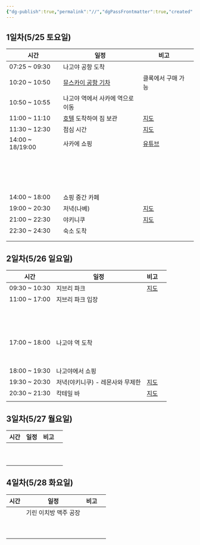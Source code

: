 ```yaml
---
{"dg-publish":true,"permalink":"//","dgPassFrontmatter":true,"created":"2024-05-12T14:00:18.465+09:00","updated":"2024-05-12T14:37:07.934+09:00"}
---
```


## 1일차(5/25 토요일)

| 시간               | 일정                                                               | 비고                                                                                                                                                                                                                                                                                                                                                                                                                                                                                                                                                                                                                                                                                                                  |     |
| ---------------- | ---------------------------------------------------------------- | ------------------------------------------------------------------------------------------------------------------------------------------------------------------------------------------------------------------------------------------------------------------------------------------------------------------------------------------------------------------------------------------------------------------------------------------------------------------------------------------------------------------------------------------------------------------------------------------------------------------------------------------------------------------------------------------------------------------- | --- |
| 07:25 ~ 09:30    | 나고야 공항 도착                                                        |                                                                                                                                                                                                                                                                                                                                                                                                                                                                                                                                                                                                                                                                                                                     |     |
| 10:20 ~ 10:50    | [뮤스카이 공항 기차](https://blog.naver.com/yuniverse_life/223442544711) | 클록에서 구매 가능                                                                                                                                                                                                                                                                                                                                                                                                                                                                                                                                                                                                                                                                                                          |     |
| 10:50 ~ 10:55    | 나고야 역에서 사카에 역으로 이동                                               |                                                                                                                                                                                                                                                                                                                                                                                                                                                                                                                                                                                                                                                                                                                     |     |
| 11:00 ~ 11:10    | [호텔](https://maps.app.goo.gl/NnzmkfxzfkWLVYNs7) 도착하여 짐 보관        | [지도](https://www.google.co.kr/maps/dir/%EC%82%AC%EC%B9%B4%EC%97%90+%EC%97%AD+%EC%9D%BC%EB%B3%B8+%E3%80%92460-0008+Aichi,+Nagoya,+Naka+Ward,+Sakae,+3+Chome%E2%88%925%E2%88%9212%E5%85%88/%ED%94%84%EB%A6%B0%EC%84%B8%EC%8A%A4+%EA%B0%80%EB%93%A0+%ED%98%B8%ED%85%94+3+Chome-13-31+Sakae,+Naka+Ward,+Nagoya,+Aichi+460-0008+%EC%9D%BC%EB%B3%B8/@35.1681975,136.9040048,17z/data=!3m2!4b1!5s0x600370d301cde61d:0x3e4fab8806786870!4m14!4m13!1m5!1m1!1s0x600370d14c8d9e6b:0xeb12333b3b1af460!2m2!1d136.9085322!2d35.1700475!1m5!1m1!1s0x600370d2fe305153:0xd215b0370b9c3c7f!2m2!1d136.9051708!2d35.166623!3e2?authuser=1&entry=ttu)                                                                                    |     |
| 11:30 ~ 12:30    | 점심 시간                                                            | [지도](https://www.google.co.kr/maps/dir/%ED%94%84%EB%A6%B0%EC%84%B8%EC%8A%A4+%EA%B0%80%EB%93%A0+%ED%98%B8%ED%85%94+3+Chome-13-31+Sakae,+Naka+Ward,+Nagoya,+Aichi+460-0008+%EC%9D%BC%EB%B3%B8/%E8%B1%9A%E5%B1%B1+%E6%A0%84%E5%BA%97,+%EC%9D%BC%EB%B3%B8+%E3%80%92460-0008+Aichi,+Nagoya,+Naka+Ward,+Sakae,+3+Chome%E2%88%9212%E2%88%9212/@35.1665128,136.9023252,17z/data=!3m1!4b1!4m14!4m13!1m5!1m1!1s0x600370d2fe305153:0xd215b0370b9c3c7f!2m2!1d136.9051708!2d35.166623!1m5!1m1!1s0x60037117c3f6652b:0xc7e6a5c418e2a7da!2m2!1d136.9046216!2d35.1664134!3e2?authuser=1&entry=ttu)                                                                                                                                   |     |
| 14:00 ~ 18/19:00 | 사카에 쇼핑                                                           | [유튜브](https://www.youtube.com/watch?v=iKpngTTAk5g)                                                                                                                                                                                                                                                                                                                                                                                                                                                                                                                                                                                                                                                                  |     |
|                  | <br><br><br><br><br>                                             |                                                                                                                                                                                                                                                                                                                                                                                                                                                                                                                                                                                                                                                                                                                     |     |
| 14:00 ~ 18:00    | 쇼핑 중간 카페                                                         |                                                                                                                                                                                                                                                                                                                                                                                                                                                                                                                                                                                                                                                                                                                     |     |
| 19:00 ~ 20:30    | 저녁(나베)                                                           | [지도](https://www.google.co.kr/maps/dir/%EC%82%AC%EC%B9%B4%EC%97%90+%EC%97%AD+%EC%9D%BC%EB%B3%B8+%E3%80%92460-0008+Aichi,+Nagoya,+Naka+Ward,+Sakae,+3+Chome%E2%88%925%E2%88%9212%E5%85%88/%E4%B8%89%E6%96%B9,+%EC%9D%BC%EB%B3%B8+%E3%80%92460-0008+Aichi,+Nagoya,+Naka+Ward,+Sakae,+3+Chome%E2%88%9213%E2%88%9231+%E3%83%97%E3%83%AA%E3%83%B3%E3%82%BB%E3%82%B9%E3%82%AC%E3%83%BC%E3%83%87%E3%83%B3%E3%83%9B%E3%83%86%E3%83%AB+B1F/@35.1682111,136.9039994,17z/data=!3m2!4b1!5s0x600366fac19993ef:0xcfad676ecbd7ba29!4m14!4m13!1m5!1m1!1s0x600370d14c8d9e6b:0xeb12333b3b1af460!2m2!1d136.9085322!2d35.1700475!1m5!1m1!1s0x600370d2fe2bf1c7:0x887c417b89cdfe1f!2m2!1d136.905096!2d35.166382!3e2?authuser=1&entry=ttu) |     |
| 21:00 ~ 22:30    | 야키니쿠                                                             | [지도](https://www.google.co.kr/maps/dir/%EB%82%98%EA%B3%A0%EC%95%BC+%EC%97%AD+%EC%9D%BC%EB%B3%B8+Aichi,+Nagoya,+Nakamura+Ward,+Meieki,+1+Chome%E2%88%921%E2%88%924/%EC%9D%BC%EB%B3%B8+%EC%95%84%EC%9D%B4%EC%B9%98%ED%98%84+%EB%82%98%EA%B3%A0%EC%95%BC%EC%8B%9C+%EB%82%98%EC%B9%B4%EB%AC%B4%EB%9D%BC%EA%B5%AC+%EB%A9%94%EC%9D%B4%EC%97%90%ED%82%A4+3+Chome%E2%88%9212%E2%88%923+Bar+Neat+%E5%90%8D%E9%A7%85%E5%BA%97/@35.1725285,136.8811058,17z/data=!3m1!5s0x600376c2c49a7777:0x9bd9ef050e261a9b!4m14!4m13!1m5!1m1!1s0x600376e794d78b89:0x81f7204bf8261663!2m2!1d136.8815369!2d35.170915!1m5!1m1!1s0x600376c2c480a961:0xd284b17ea0773482!2m2!1d136.8851227!2d35.1741332!3e2?authuser=1&entry=ttu)                  |     |
| 22:30 ~ 24:30    | 숙소 도착                                                            |                                                                                                                                                                                                                                                                                                                                                                                                                                                                                                                                                                                                                                                                                                                     |     |
|                  |                                                                  |                                                                                                                                                                                                                                                                                                                                                                                                                                                                                                                                                                                                                                                                                                                     |     |
|                  |                                                                  |                                                                                                                                                                                                                                                                                                                                                                                                                                                                                                                                                                                                                                                                                                                     |     |


## 2일차(5/26 일요일)

| 시간            | 일정                  | 비고                                                                                                                                                                                                                                                                                                                                                                                                                                                                                                                                                                                                                                                                                                 |     |
| ------------- | ------------------- | -------------------------------------------------------------------------------------------------------------------------------------------------------------------------------------------------------------------------------------------------------------------------------------------------------------------------------------------------------------------------------------------------------------------------------------------------------------------------------------------------------------------------------------------------------------------------------------------------------------------------------------------------------------------------------------------------- | --- |
| 09:30 ~ 10:30 | 지브리 파크              | [지도](https://www.google.co.kr/maps/dir/%EC%82%AC%EC%B9%B4%EC%97%90+%EC%97%AD+%EC%9D%BC%EB%B3%B8+%E3%80%92460-0008+Aichi,+Nagoya,+Naka+Ward,+Sakae,+3+Chome%E2%88%925%E2%88%9212%E5%85%88/%EC%A7%80%EB%B8%8C%EB%A6%AC+%ED%8C%8C%ED%81%AC,+%EC%9D%BC%EB%B3%B8+Aichi,+Nagakute,+Ibaragabasama,+%E4%B9%991533-1+%E5%86%85+Expo+2005+Aichi+Commemorative+Park+(Moricoro+Park)/@35.1935022,136.843145,11z/data=!3m2!4b1!5s0x600366fac19993ef:0xcfad676ecbd7ba29!4m14!4m13!1m5!1m1!1s0x600370d14c8d9e6b:0xeb12333b3b1af460!2m2!1d136.9085322!2d35.1700475!1m5!1m1!1s0x600367450203d0b3:0x36164b7a69c5128b!2m2!1d137.0887689!2d35.1750449!3e3?authuser=1&entry=ttu)                                        |     |
| 11:00 ~ 17:00 | 지브리 파크 입장           |                                                                                                                                                                                                                                                                                                                                                                                                                                                                                                                                                                                                                                                                                                    |     |
|               | <br><br><br><br>    |                                                                                                                                                                                                                                                                                                                                                                                                                                                                                                                                                                                                                                                                                                    |     |
| 17:00 ~ 18:00 | 나고야 역 도착            |                                                                                                                                                                                                                                                                                                                                                                                                                                                                                                                                                                                                                                                                                                    |     |
|               | <br><br>            |                                                                                                                                                                                                                                                                                                                                                                                                                                                                                                                                                                                                                                                                                                    |     |
| 18:00 ~ 19:30 | 나고야에서 쇼핑            |                                                                                                                                                                                                                                                                                                                                                                                                                                                                                                                                                                                                                                                                                                    |     |
| 19:30 ~ 20:30 | 저녁(야키니쿠) - 레몬사와 무제한 | [지도](https://www.google.co.kr/maps/dir/%EC%82%AC%EC%B9%B4%EC%97%90+%EC%97%AD+%EC%9D%BC%EB%B3%B8+%E3%80%92460-0008+Aichi,+Nagoya,+Naka+Ward,+Sakae,+3+Chome%E2%88%925%E2%88%9212%E5%85%88/0-second+lemon+sour+Sendai+Horumon+Yakiniku+Barbecue+Tokiwatei+Meieki+3-chome,+COLLECT+MARK%E5%90%8D%E9%A7%85+1F+3+Chome-14-6+Meieki,+Nakamura+Ward,+Nagoya,+Aichi+450-0002+%EC%9D%BC%EB%B3%B8/@35.1708493,136.8755978,14z/data=!4m14!4m13!1m5!1m1!1s0x600370d14c8d9e6b:0xeb12333b3b1af460!2m2!1d136.9085322!2d35.1700475!1m5!1m1!1s0x600377b5352a2d6f:0x1a8e582f2cd2b17!2m2!1d136.8839484!2d35.1726271!3e3?authuser=1&entry=ttu)                                                                         |     |
| 20:30 ~ 21:30 | 칵테일 바               | [지도](https://www.google.co.kr/maps/dir/%EB%82%98%EA%B3%A0%EC%95%BC+%EC%97%AD+%EC%9D%BC%EB%B3%B8+Aichi,+Nagoya,+Nakamura+Ward,+Meieki,+1+Chome%E2%88%921%E2%88%924/%EC%9D%BC%EB%B3%B8+%EC%95%84%EC%9D%B4%EC%B9%98%ED%98%84+%EB%82%98%EA%B3%A0%EC%95%BC%EC%8B%9C+%EB%82%98%EC%B9%B4%EB%AC%B4%EB%9D%BC%EA%B5%AC+%EB%A9%94%EC%9D%B4%EC%97%90%ED%82%A4+3+Chome%E2%88%9212%E2%88%923+Bar+Neat+%E5%90%8D%E9%A7%85%E5%BA%97/@35.1725285,136.8811058,17z/data=!3m1!5s0x600376c2c49a7777:0x9bd9ef050e261a9b!4m14!4m13!1m5!1m1!1s0x600376e794d78b89:0x81f7204bf8261663!2m2!1d136.8815369!2d35.170915!1m5!1m1!1s0x600376c2c480a961:0xd284b17ea0773482!2m2!1d136.8851227!2d35.1741332!3e2?authuser=1&entry=ttu) |     |
|               |                     |                                                                                                                                                                                                                                                                                                                                                                                                                                                                                                                                                                                                                                                                                                    |     |

## 3일차(5/27 월요일)
| 시간  | 일정  | 비고  |     |
| --- | --- | --- | --- |
|     |     |     |     |
|     |     |     |     |
|     |     |     |     |
|     |     |     |     |
|     |     |     |     |
|     |     |     |     |
|     |     |     |     |
|     |     |     |     |
|     |     |     |     |
|     |     |     |     |
## 4일차(5/28 화요일)

| 시간  | 일정           | 비고  |     |
| --- | ------------ | --- | --- |
|     | 기린 이치방 맥주 공장 |     |     |
|     |              |     |     |
|     |              |     |     |
|     |              |     |     |
|     |              |     |     |
|     |              |     |     |
|     |              |     |     |
|     |              |     |     |
|     |              |     |     |
|     |              |     |     |


